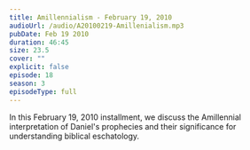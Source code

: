```yaml
---
title: Amillennialism - February 19, 2010
audioUrl: /audio/A20100219-Amillenialism.mp3
pubDate: Feb 19 2010
duration: 46:45
size: 23.5
cover: ""
explicit: false
episode: 18
season: 3
episodeType: full
---
```


In this February 19, 2010 installment, we discuss the Amillennial interpretation of Daniel's prophecies and their significance for understanding biblical eschatology.
